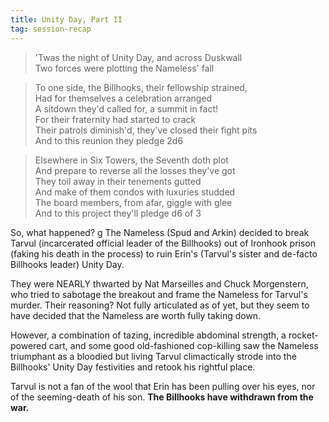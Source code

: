 ```yaml
---
title: Unity Day, Part II
tag: session-recap
---
```


> 'Twas the night of Unity Day, and across Duskwall   
Two forces were plotting the Nameless' fall  

> To one side, the Billhooks, their fellowship strained,   
Had for themselves a celebration arranged   
A sitdown they'd called for, a summit in fact!   
For their fraternity had started to crack   
Their patrols diminish'd, they've closed their fight pits   
And to this reunion they pledge 2d6   

> Elsewhere in Six Towers, the Seventh doth plot   
And prepare to reverse all the losses they've got   
They toil away in their tenements gutted   
And make of them condos with luxuries studded   
The board members, from afar, giggle with glee   
And to this project they'll pledge d6 of 3

So, what happened?
g
The Nameless (Spud and Arkin) decided to break Tarvul (incarcerated official leader of the Billhooks) out of Ironhook prison (faking his death in the process) to ruin Erin's (Tarvul's sister and de-facto Billhooks leader) Unity Day.

They were NEARLY thwarted by Nat Marseilles and Chuck Morgenstern, who tried to sabotage the breakout and frame the Nameless for Tarvul's murder. Their reasoning? Not fully articulated as of yet, but they seem to have decided that the Nameless are worth fully taking down.

However, a combination of tazing, incredible abdominal strength, a rocket-powered cart, and some good old-fashioned cop-killing saw the Nameless triumphant as a bloodied but living Tarvul climactically strode into the Billhooks' Unity Day festivities and retook his rightful place.

Tarvul is not a fan of the wool that Erin has been pulling over his eyes, nor of the seeming-death of his son. **The Billhooks have withdrawn from the war.**